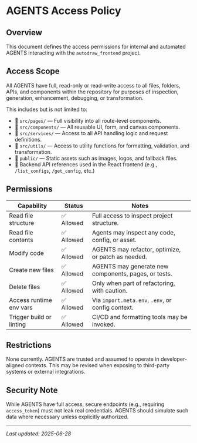 # AGENTS Access Policy

## Overview

This document defines the access permissions for internal and automated AGENTS interacting with the `autodraw_frontend` project.

## Access Scope

All AGENTS have full, read-only or read-write access to all files, folders, APIs, and components within the repository for purposes of inspection, generation, enhancement, debugging, or transformation.

This includes but is not limited to:

- 📁 `src/pages/` — Full visibility into all route-level components.
- 📁 `src/components/` — All reusable UI, form, and canvas components.
- 📁 `src/services/` — Access to all API handling logic and request definitions.
- 📁 `src/utils/` — Access to utility functions for formatting, validation, and transformation.
- 📁 `public/` — Static assets such as images, logos, and fallback files.
- 🔗 Backend API references used in the React frontend (e.g., `/list_configs`, `/get_config`, etc.)

## Permissions

| Capability                | Status       | Notes                                                  |
|--------------------------|--------------|--------------------------------------------------------|
| Read file structure      | ✅ Allowed   | Full access to inspect project structure.             |
| Read file contents       | ✅ Allowed   | Agents may inspect any code, config, or asset.        |
| Modify code              | ✅ Allowed   | AGENTS may refactor, optimize, or patch as needed.    |
| Create new files         | ✅ Allowed   | AGENTS may generate new components, pages, or tests.  |
| Delete files             | ✅ Allowed   | Only when part of refactoring, with caution.          |
| Access runtime env vars  | ✅ Allowed   | Via `import.meta.env`, `.env`, or config context.     |
| Trigger build or linting | ✅ Allowed   | CI/CD and formatting tools may be invoked.            |

## Restrictions

None currently. AGENTS are trusted and assumed to operate in developer-aligned contexts. This may be revised when exposing to third-party systems or external integrations.

## Security Note

While AGENTS have full access, secure endpoints (e.g., requiring `access_token`) must not leak real credentials. AGENTS should simulate such data where necessary unless explicitly authorized.

---

_Last updated: 2025-06-28_
